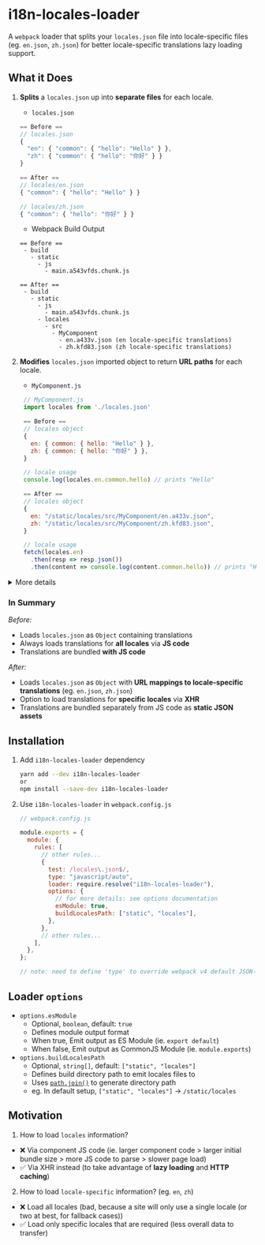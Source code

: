 # i18n-locales-loader

A `webpack` loader that splits your `locales.json` file into locale-specific files (eg. `en.json`, `zh.json`) for better locale-specific translations lazy loading support.

## What it Does

1. **Splits** a `locales.json` up into **separate files** for each locale.

   - `locales.json`

   ```javascript
   == Before ==
   // locales.json
   {
     "en": { "common": { "hello": "Hello" } },
     "zh": { "common": { "hello": "你好" } }
   }

   == After ==
   // locales/en.json
   { "common": { "hello": "Hello" } }

   // locales/zh.json
   { "common": { "hello": "你好" } }
   ```

   - Webpack Build Output

   ```
   == Before ==
    - build
      - static
        - js
          - main.a543vfds.chunk.js

   == After ==
    - build
      - static
        - js
          - main.a543vfds.chunk.js
        - locales
          - src
            - MyComponent
              - en.a433v.json (en locale-specific translations)
              - zh.kfd83.json (zh locale-specific translations)
   ```

2. **Modifies** `locales.json` imported object to return **URL paths** for each locale.

   - `MyComponent.js`

   ```javascript
    // MyComponent.js
    import locales from './locales.json'

    == Before ==
    // locales object
    {
      en: { common: { hello: "Hello" } },
      zh: { common: { hello: "你好" } },
    }

    // locale usage
    console.log(locales.en.common.hello) // prints "Hello"

    == After ==
    // locales object
    {
      en: "/static/locales/src/MyComponent/en.a433v.json",
      zh: "/static/locales/src/MyComponent/zh.kfd83.json",
    }

    // locale usage
    fetch(locales.en)
      .then(resp => resp.json())
      .then(content => console.log(content.common.hello)) // prints "Hello"
   ```

<details markdown="1">
<summary>More details</summary>

_Folder Structure:_

```
- <project root>
  - src
    - MyComponent
      - MyComponent.js
      - locales.json

```

- `MyComponent.js` React component requries i18n translations
- `locales.json` contains Component-specific translations

</details>

### In Summary

_Before:_

- Loads `locales.json` as `Object` containing translations
- Always loads translations for **all locales** via **JS code**
- Translations are bundled **with JS code**

_After:_

- Loads `locales.json` as `Object` with **URL mappings to locale-specific translations** (eg. `en.json`, `zh.json`)
- Option to load translations for **specific locales** via **XHR**
- Translations are bundled separately from JS code as **static JSON assets**

## Installation

1. Add `i18n-locales-loader` dependency

   ```bash
   yarn add --dev i18n-locales-loader
   or
   npm install --save-dev i18n-locales-loader
   ```

1. Use `i18n-locales-loader` in `webpack.config.js`

   ```javascript
   // webpack.config.js

   module.exports = {
     module: {
       rules: [
         // other rules...
         {
           test: /locales\.json$/,
           type: "javascript/auto",
           loader: require.resolve("i18n-locales-loader"),
           options: {
             // for more details: see options documentation
             esModule: true,
             buildLocalesPath: ["static", "locales"],
           },
         },
         // other rules...
       ],
     },
   };

   // note: need to define 'type' to override webpack v4 default JSON-loading behavior
   ```

## Loader `options`

- `options.esModule`
  - Optional, `boolean`, default: `true`
  - Defines module output format
  - When true, Emit output as ES Module (ie. `export default`)
  - When false, Emit output as CommonJS Module (ie. `module.exports`)
- `options.buildLocalesPath`
  - Optional, `string[]`, default: `["static", "locales"]`
  - Defines build directory path to emit locales files to
  - Uses [`path.join()`](https://nodejs.org/api/path.html#path_path_join_paths) to generate directory path
  - eg. In default setup, `["static", "locales"]` -> `/static/locales`

## Motivation

1. How to load `locales` information?

- ❌ Via component JS code (ie. larger component code > larger initial bundle size > more JS code to parse > slower page load)
- ✅ Via XHR instead (to take advantage of **lazy loading** and **HTTP caching**)

2. How to load `locale-specific` information? (eg. `en`, `zh`)

- ❌ Load all locales (bad, because a site will only use a single locale (or two at best, for fallback cases))
- ✅ Load only specific locales that are required (less overall data to transfer)
